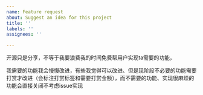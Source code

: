 ```yaml
---
name: Feature request
about: Suggest an idea for this project
title: ''
labels: ''
assignees: ''

---
```


开源只是分享，不等于我要浪费我的时间免费帮用户实现ta需要的功能，

我需要的功能我会慢慢改进，有些我觉得可以改进、但是现阶段不必要的功能需要打赏才改进（会标注打赏标签和需要打赏金额），而不需要的功能、实现很麻烦的功能会直接关闭不考虑issue实现
